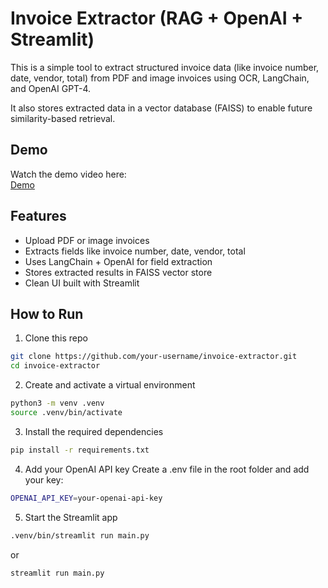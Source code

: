 # Invoice Extractor (RAG + OpenAI + Streamlit)

This is a simple tool to extract structured invoice data (like invoice number, date, vendor, total) from PDF and image invoices using OCR, LangChain, and OpenAI GPT-4.

It also stores extracted data in a vector database (FAISS) to enable future similarity-based retrieval.

## Demo

Watch the demo video here:  
[Demo](https://drive.google.com/file/d/1TBhyG358vOtVe_X9QeB_lMBQ-aQAXfhH/view?usp=sharing)


## Features

- Upload PDF or image invoices
- Extracts fields like invoice number, date, vendor, total
- Uses LangChain + OpenAI for field extraction
- Stores extracted results in FAISS vector store
- Clean UI built with Streamlit

## How to Run

1. Clone this repo

```bash
git clone https://github.com/your-username/invoice-extractor.git
cd invoice-extractor
```

2. Create and activate a virtual environment

```bash
python3 -m venv .venv
source .venv/bin/activate
```

3. Install the required dependencies

```bash
pip install -r requirements.txt
```

4. Add your OpenAI API key
Create a .env file in the root folder and add your key:
```bash
OPENAI_API_KEY=your-openai-api-key
```

5. Start the Streamlit app

```bash
.venv/bin/streamlit run main.py
```
or
```bash
streamlit run main.py
```
